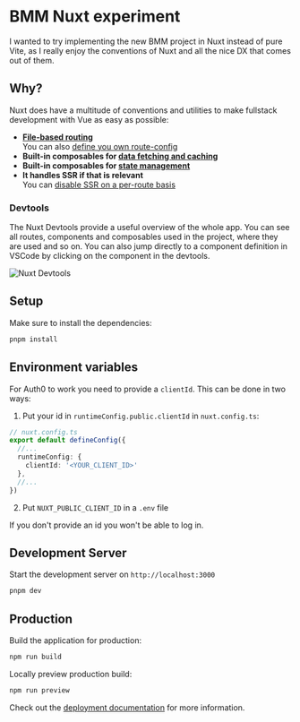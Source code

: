 # BMM Nuxt experiment

I wanted to try implementing the new BMM project in Nuxt instead of pure Vite, as I really enjoy the conventions of Nuxt and all the nice DX that comes out of them.

## Why?

Nuxt does have a multitude of conventions and utilities to make fullstack development with Vue as easy as possible:

- **[File-based routing](https://nuxt.com/docs/getting-started/routing)**  
You can also [define you own route-config](https://nuxt.com/docs/guide/going-further/custom-routing)
- **Built-in composables for [data fetching and caching](https://nuxt.com/docs/getting-started/data-fetching)**
- **Built-in composables for [state management](https://nuxt.com/docs/getting-started/state-management)**
- **It handles SSR if that is relevant**  
You can [disable SSR on a per-route basis](https://nuxt.com/docs/guide/concepts/rendering#route-rules)

### Devtools

The Nuxt Devtools provide a useful overview of the whole app. You can see all routes, components and composables used in the project, where they are used and so on. You can also jump directly to a component definition in VSCode by clicking on the component in the devtools.

![Nuxt Devtools](https://user-images.githubusercontent.com/18753964/230243188-9e4f1d45-f0fc-403d-80b7-7d44df47677a.gif)

## Setup

Make sure to install the dependencies:

```bash
pnpm install
```

## Environment variables

For Auth0 to work you need to provide a `clientId`. This can be done in two ways:
  
  1. Put your id in `runtimeConfig.public.clientId` in `nuxt.config.ts`:
  ```ts
  // nuxt.config.ts
  export default defineConfig({
    //...
    runtimeConfig: {
      clientId: '<YOUR_CLIENT_ID>'
    },
    //...
  })
  ```

  2. Put `NUXT_PUBLIC_CLIENT_ID` in a `.env` file

If you don't provide an id you won't be able to log in.

## Development Server

Start the development server on `http://localhost:3000`

```bash
pnpm dev
```

## Production

Build the application for production:

```bash
npm run build
```

Locally preview production build:

```bash
npm run preview
```

Check out the [deployment documentation](https://nuxt.com/docs/getting-started/deployment) for more information.
